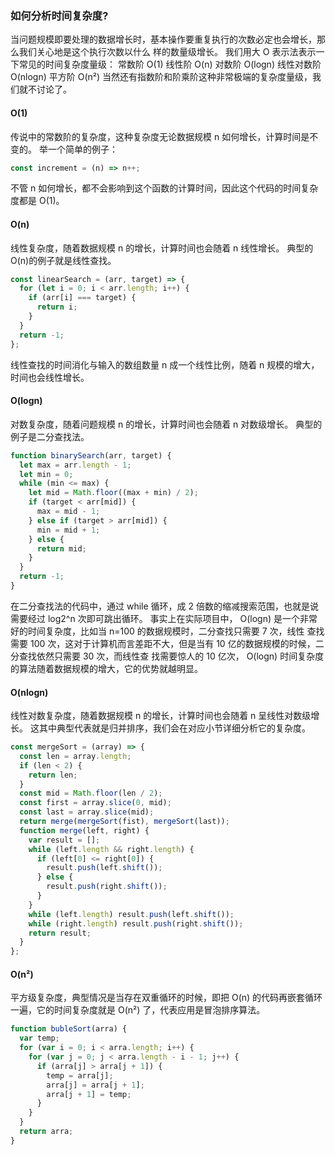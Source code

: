 ### 如何分析时间复杂度?

当问题规模即要处理的数据增⻓时，基本操作要重复执⾏的次数必定也会增⻓，那么我们关⼼地是这个执⾏次数以什么
样的数量级增⻓。
我们⽤⼤ O 表示法表示⼀下常⻅的时间复杂度量级：
常数阶 O(1) 线性阶 O(n) 对数阶 O(logn) 线性对数阶 O(nlogn) 平⽅阶 O(n²)
当然还有指数阶和阶乘阶这种⾮常极端的复杂度量级，我们就不讨论了。

#### O(1)

传说中的常数阶的复杂度，这种复杂度⽆论数据规模 n 如何增⻓，计算时间是不变的。
举⼀个简单的例⼦：

```js
const increment = (n) => n++;
```

不管 n 如何增⻓，都不会影响到这个函数的计算时间，因此这个代码的时间复杂度都是 O(1)。

#### O(n)

线性复杂度，随着数据规模 n 的增⻓，计算时间也会随着 n 线性增⻓。
典型的 O(n)的例⼦就是线性查找。

```js
const linearSearch = (arr, target) => {
  for (let i = 0; i < arr.length; i++) {
    if (arr[i] === target) {
      return i;
    }
  }
  return -1;
};
```

线性查找的时间消化与输⼊的数组数量 n 成⼀个线性⽐例，随着 n 规模的增⼤，时间也会线性增⻓。

#### O(logn)

对数复杂度，随着问题规模 n 的增⻓，计算时间也会随着 n 对数级增⻓。
典型的例⼦是⼆分查找法。

```js
function binarySearch(arr, target) {
  let max = arr.length - 1;
  let min = 0;
  while (min <= max) {
    let mid = Math.floor((max + min) / 2);
    if (target < arr[mid]) {
      max = mid - 1;
    } else if (target > arr[mid]) {
      min = mid + 1;
    } else {
      return mid;
    }
  }
  return -1;
}
```

在⼆分查找法的代码中，通过 while 循环，成 2 倍数的缩减搜索范围，也就是说需要经过 log2^n 次即可跳出循环。
事实上在实际项⽬中， O(logn) 是⼀个⾮常好的时间复杂度，⽐如当 n=100 的数据规模时，⼆分查找只需要 7 次，线性
查找需要 100 次，这对于计算机⽽⾔差距不⼤，但是当有 10 亿的数据规模的时候，⼆分查找依然只需要 30 次，⽽线性查
找需要惊⼈的 10 亿次， O(logn) 时间复杂度的算法随着数据规模的增⼤，它的优势就越明显。

#### O(nlogn)

线性对数复杂度，随着数据规模 n 的增⻓，计算时间也会随着 n 呈线性对数级增⻓。
这其中典型代表就是归并排序，我们会在对应⼩节详细分析它的复杂度。

```js
const mergeSort = (array) => {
  const len = array.length;
  if (len < 2) {
    return len;
  }
  const mid = Math.floor(len / 2);
  const first = array.slice(0, mid);
  const last = array.slice(mid);
  return merge(mergeSort(fist), mergeSort(last));
  function merge(left, right) {
    var result = [];
    while (left.length && right.length) {
      if (left[0] <= right[0]) {
        result.push(left.shift());
      } else {
        result.push(right.shift());
      }
    }
    while (left.length) result.push(left.shift());
    while (right.length) result.push(right.shift());
    return result;
  }
};
```

#### O(n²)

平⽅级复杂度，典型情况是当存在双重循环的时候，即把 O(n) 的代码再嵌套循环⼀遍，它的时间复杂度就是 O(n²)
了，代表应⽤是冒泡排序算法。

```js
function bubleSort(arra) {
  var temp;
  for (var i = 0; i < arra.length; i++) {
    for (var j = 0; j < arra.length - i - 1; j++) {
      if (arra[j] > arra[j + 1]) {
        temp = arra[j];
        arra[j] = arra[j + 1];
        arra[j + 1] = temp;
      }
    }
  }
  return arra;
}
```
